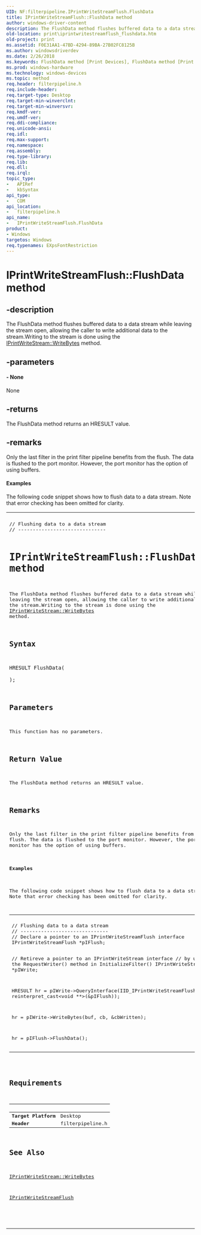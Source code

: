 ```yaml
---
UID: NF:filterpipeline.IPrintWriteStreamFlush.FlushData
title: IPrintWriteStreamFlush::FlushData method
author: windows-driver-content
description: The FlushData method flushes buffered data to a data stream while leaving the stream open, allowing the caller to write additional data to the stream.
old-location: print\iprintwritestreamflush_flushdata.htm
old-project: print
ms.assetid: F0E31AA1-47BD-4294-89BA-27B02FC8125B
ms.author: windowsdriverdev
ms.date: 2/26/2018
ms.keywords: FlushData method [Print Devices], FlushData method [Print Devices], IPrintWriteStreamFlush interface, FlushData,IPrintWriteStreamFlush.FlushData, IPrintWriteStreamFlush, IPrintWriteStreamFlush interface [Print Devices], FlushData method, IPrintWriteStreamFlush::FlushData, filterpipeline/IPrintWriteStreamFlush::FlushData, print.iprintwritestreamflush_flushdata
ms.prod: windows-hardware
ms.technology: windows-devices
ms.topic: method
req.header: filterpipeline.h
req.include-header: 
req.target-type: Desktop
req.target-min-winverclnt: 
req.target-min-winversvr: 
req.kmdf-ver: 
req.umdf-ver: 
req.ddi-compliance: 
req.unicode-ansi: 
req.idl: 
req.max-support: 
req.namespace: 
req.assembly: 
req.type-library: 
req.lib: 
req.dll: 
req.irql: 
topic_type:
-	APIRef
-	kbSyntax
api_type:
-	COM
api_location:
-	filterpipeline.h
api_name:
-	IPrintWriteStreamFlush.FlushData
product:
- Windows
targetos: Windows
req.typenames: EXpsFontRestriction
---
```


# IPrintWriteStreamFlush::FlushData method


## -description


The FlushData method flushes buffered data to a data stream while leaving the stream open, allowing the caller to write additional data to the stream.Writing to the stream is done using the <a href="https://msdn.microsoft.com/library/windows/hardware/ff554394">IPrintWriteStream::WriteBytes</a> method.


## -parameters






#### - None

None


## -returns



The FlushData method returns an HRESULT value.




## -remarks



Only the last filter in the print filter pipeline benefits from the flush. The data is flushed to the port monitor. However, the port monitor has the option of using  buffers.


#### Examples

The following code snippet shows how to flush data to a data stream. Note that error checking has been omitted for clarity.

<div class="code"><span codelanguage=""><table>
<tr>
<th></th>
</tr>
<tr>
<td>
<pre>// Flushing data to a data stream
// ------------------------------


# IPrintWriteStreamFlush::FlushData method
The FlushData method flushes buffered data to a data stream while leaving the stream open, allowing the caller to write additional data to the stream.Writing to the stream is done using the <a href="https://msdn.microsoft.com/library/windows/hardware/ff554394">IPrintWriteStream::WriteBytes</a> method.

## Syntax

```
HRESULT FlushData(

);
```

## Parameters

This function has no parameters.

## Return Value

The FlushData method returns an HRESULT value.

## Remarks

Only the last filter in the print filter pipeline benefits from the flush. The data is flushed to the port monitor. However, the port monitor has the option of using  buffers.


#### Examples

The following code snippet shows how to flush data to a data stream. Note that error checking has been omitted for clarity.

<div class="code"><span codelanguage=""><table>
<tr>
<th></th>
</tr>
<tr>
<td>
<pre>// Flushing data to a data stream
// ------------------------------
// Declare a pointer to an IPrintWriteStreamFlush interface
IPrintWriteStreamFlush *pIFlush;

// Retireve a pointer to an IPrintWriteStream interface 
// by using the RequestWriter() method in InitializeFilter()
IPrintWriteStream      *pIWrite;

HRESULT hr = pIWrite-&gt;QueryInterface(IID_IPrintWriteStreamFlush, reinterpret_cast&lt;void **&gt;(&amp;pIFlush));

hr = pIWrite-&gt;WriteBytes(buf, cb, &amp;cbWritten);

hr = pIFlush-&gt;FlushData();
</pre>
</td>
</tr>
</table></span></div>

## Requirements
| &nbsp; | &nbsp; |
| ---- |:---- |
| **Target Platform** | Desktop |
| **Header** | filterpipeline.h |

## See Also

<a href="https://msdn.microsoft.com/library/windows/hardware/ff554394">IPrintWriteStream::WriteBytes</a>



<a href="https://msdn.microsoft.com/library/windows/hardware/hh768282">IPrintWriteStreamFlush</a>